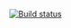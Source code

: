 [![Build status](https://ci.appveyor.com/api/projects/status/c6xxa3qvkn59lx25?svg=true)](https://ci.appveyor.com/project/Svetlana-Arkhipova/ahj11-task2)
